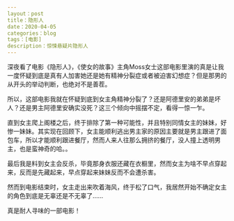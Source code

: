 ```yaml
---
layout：post
title：隐形人
date：2020-04-05
categories：blog
tags：[电影]
description：惊悚悬疑片隐形人
---
```


深夜看了电影《隐形人》，《使女的故事》主角Moss女士这部电影里演的真是让我一度怀疑到底是真有人加害她还是她有精神分裂症或者被迫害幻想症？但是那男的从开头的举动判断，也绝对不是善茬。

所以，这部电影我就在怀疑到底到女主角精神分裂了？还是阿德里安的弟弟是坏人？还是男主阿德里安确实没死？这三个倾向中摇摆不定，看得一惊一乍。

直到女主爬上阁楼之后，终于排除了第一种可能性，并且特别同情女主的妹妹，好惨一妹妹。其实现在回顾下，女主能顺利逃出男主家的原因主要就是男主跟进了面包车，所以才能顺利跟进餐厅，然而人来人往那么拥挤的餐厅，没人撞上透明男主，也是蛮神奇的哈。。

最后我是料到女主会反杀，毕竟那身衣服还藏在衣橱里，然而女主为啥不早点穿起来，反而是先藏起来，早点穿起来妹妹反而不会遭杀害。

然而到电影结束时，女主走出来吹着海风，终于松了口气，我居然开始不确定女主的角色到底是无辜还是不无辜了……

真是耐人寻味的一部电影！
